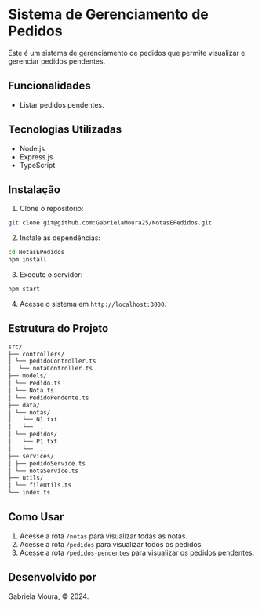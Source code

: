 # Sistema de Gerenciamento de Pedidos

Este é um sistema de gerenciamento de pedidos que permite visualizar e gerenciar pedidos pendentes.

## Funcionalidades

- Listar pedidos pendentes.

## Tecnologias Utilizadas

- Node.js
- Express.js
- TypeScript

## Instalação

1. Clone o repositório:

```bash
git clone git@github.com:GabrielaMoura25/NotasEPedidos.git
```

2. Instale as dependências:

```bash
cd NotasEPedidos
npm install
```

3. Execute o servidor:

```bash
npm start
```

4. Acesse o sistema em `http://localhost:3000`.

## Estrutura do Projeto

``` bash
src/
├── controllers/
│ └── pedidoController.ts
│  └── notaController.ts
├── models/
│ └── Pedido.ts
│ └── Nota.ts
│ └── PedidoPendente.ts
├── data/
│ └── notas/
│   └── N1.txt
│   └── ...
│ └── pedidos/
│   └── P1.txt
│   └── ...
├── services/
│ ├── pedidoService.ts
│ └── notaService.ts
├── utils/
│ └── fileUtils.ts
└── index.ts
```

## Como Usar

1. Acesse a rota `/notas` para visualizar todas as notas.
2. Acesse a rota `/pedidos` para visualizar todos os pedidos.
3. Acesse a rota `/pedidos-pendentes` para visualizar os pedidos pendentes.

## Desenvolvido por

Gabriela Moura, © 2024.
